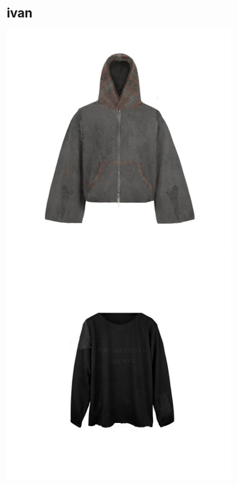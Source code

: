 # ivan
![image alt](https://github.com/coldvany/ivan/blob/1c054d82602c03ecf051014da41538b9497c1645/1.jpg)
![image alt](https://github.com/coldvany/ivan/blob/4611ededa84f8682bf101f4de64def2d29364e76/2.jpg)
